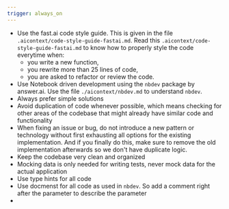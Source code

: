 ```yaml
---
trigger: always_on
---
```


- Use the fast.ai code style guide. This is given in the file `.aicontext/code-style-guide-fastai.md`. Read this `.aicontext/code-style-guide-fastai.md` to know how to properly style the code everytime when:
    - you write a new function,
    - you rewrite more than 25 lines of code,
    - you are asked to refactor or review the code.
- Use Notebook driven development using the `nbdev` package by answer.ai. Use the file `./aicontext/nbdev.md` to understand `nbdev`.
- Always prefer simple solutions
- Avoid duplication of code whenever possible, which means checking for other areas of the codebase that might already have similar code and functionality
- When fixing an issue or bug, do not introduce a new pattern or technology without first exhausting all options for the existing implementation. And if you finally do this, make sure to remove the old implementation afterwards so we don't have duplicate logic.
- Keep the codebase very clean and organized
- Mocking data is only needed for writing tests, never mock data for the actual application
- Use type hints for all code
- Use docmenst for all code as used in `nbdev`. So add a comment right after the parameter to describe the parameter
- 